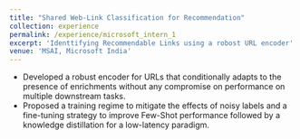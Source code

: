 ```yaml
---
title: "Shared Web-Link Classification for Recommendation"
collection: experience
permalink: /experience/microsoft_intern_1
excerpt: 'Identtifying Recommendable Links using a robost URL encoder'
venue: 'MSAI, Microsoft India'
---
```


- Developed a robust encoder for URLs that conditionally adapts to the presence of enrichments without any compromise on performance on multiple downstream tasks.
- Proposed a training regime to mitigate the effects of noisy labels and a fine-tuning strategy to improve Few-Shot performance followed by a knowledge distillation for a low-latency paradigm.